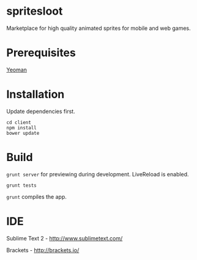 spritesloot
===========
Marketplace for high quality animated sprites for mobile and web games.

Prerequisites
====

[Yeoman](http://yeoman.io)

Installation
============

Update dependencies first.

```
cd client
npm install
bower update
```

Build
=====

```grunt server``` for previewing during development. LiveReload is enabled.

```grunt tests```

```grunt``` compiles the app.

IDE
===
Sublime Text 2 - http://www.sublimetext.com/

Brackets - http://brackets.io/
